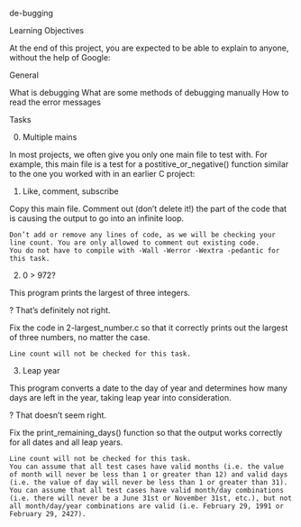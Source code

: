 de-bugging

Learning Objectives

At the end of this project, you are expected to be able to explain to anyone, without the help of Google:

General

What is debugging
What are some methods of debugging manually
How to read the error messages

Tasks

0. Multiple mains

In most projects, we often give you only one main file to test with. For example, this main file is a test for a postitive_or_negative() function similar to the one you worked with in an earlier C project:

1. Like, comment, subscribe

Copy this main file. Comment out (don’t delete it!) the part of the code that is causing the output to go into an infinite loop.

	Don’t add or remove any lines of code, as we will be checking your line count. You are only allowed to comment out existing code.
	You do not have to compile with -Wall -Werror -Wextra -pedantic for this task.

2. 0 > 972?

This program prints the largest of three integers.

? That’s definitely not right.

Fix the code in 2-largest_number.c so that it correctly prints out the largest of three numbers, no matter the case.

	Line count will not be checked for this task.

3. Leap year

This program converts a date to the day of year and determines how many days are left in the year, taking leap year into consideration.

? That doesn’t seem right.

Fix the print_remaining_days() function so that the output works correctly for all dates and all leap years.

	Line count will not be checked for this task.
	You can assume that all test cases have valid months (i.e. the value of month will never be less than 1 or greater than 12) and valid days (i.e. the value of day will never be less than 1 or greater than 31).
	You can assume that all test cases have valid month/day combinations (i.e. there will never be a June 31st or November 31st, etc.), but not all month/day/year combinations are valid (i.e. February 29, 1991 or February 29, 2427).
